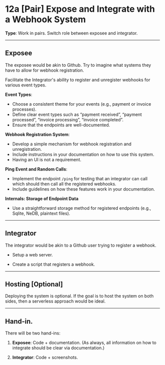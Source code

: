 # 12a [Pair] Expose and Integrate with a Webhook System

**Type**: Work in pairs. Switch role between exposee and integrator. 

---

## Exposee 

The exposee would be akin to Github. Try to imagine what systems they have to allow for webhook registration.

Facilitate the Integrator's ability to register and unregister webhooks for various event types.

**Event Types**: 
- Choose a consistent theme for your events (e.g., payment or invoice processes).
- Define clear event types such as “payment received”, “payment processed”, “invoice processing”, “invoice completed”.
- Ensure that the endpoints are well-documented.

**Webhook Registration System**:
- Develop a simple mechanism for webhook registration and unregistration. 
- Include instructions in your documentation on how to use this system.
- Having an UI is not a requirement.

**Ping Event and Random Calls**:
- Implement the endpoint `/ping` for testing that an integrator can call which should then call all the registered webhooks. 
- Include guidelines on how these features work in your documentation.

**Internals: Storage of Endpoint Data**
- Use a straightforward storage method for registered endpoints (e.g., Sqlite, NeDB, plaintext files).

---

## Integrator

The integrator would be akin to a Github user trying to register a webhook. 

- Setup a web server. 

- Create a script that registers a webhook.  

---

## Hosting [Optional]

Deploying the system is optional. If the goal is to host the system on both sides, then a serverless approach would be ideal. 

---

## Hand-in.

There will be two hand-ins:

1. **Exposee**: Code + documentation. (As always, all information on how to integrate should be clear via documentation.)

2. **Integrator**: Code + screenshots. 
